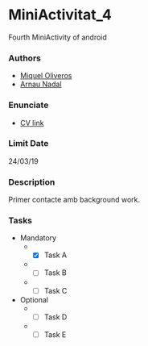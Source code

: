 # MiniActivitat_4
Fourth MiniActivity of android

### Authors ###
* [Miquel Oliveros](https://github.com/MiquelOliveros)
* [Arnau Nadal](https://github.com/ar98nau)

### Enunciate ###
* [CV link](https://cv.udl.cat/access/content/attachment/102025-1819/Activitats/b2a14f34-4846-4800-9130-de639a36689e/MiniActv-4.pdf)

### Limit Date ###
24/03/19

### Description ###
Primer contacte amb background work.

### Tasks ###
  * Mandatory
    * - [x] Task A
    * - [ ] Task B
    * - [ ] Task C
  * Optional
    * - [ ] Task D
    * - [ ] Task E
